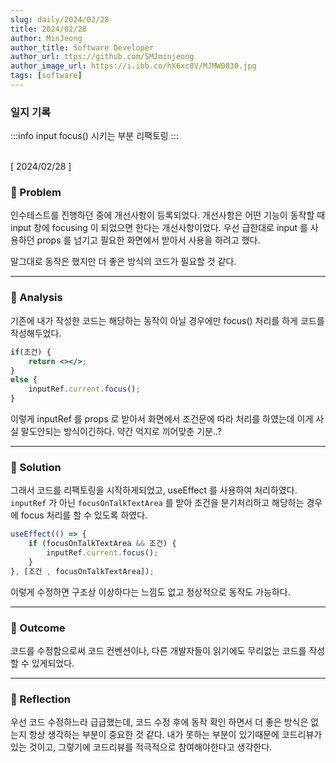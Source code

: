 ```yaml
---
slug: daily/2024/02/28
title: 2024/02/28
author: MinJeong
author_title: Software Developer
author_url: ttps://github.com/SMJminjeong
author_image_url: https://i.ibb.co/hX6xc0V/MJMW0830.jpg
tags: [software]
---
```


### 일지 기록

:::info
input focus() 시키는 부분 리팩토링
:::

<br/>
[ 2024/02/28 ]

### 🧐 Problem
인수테스트를 진행하던 중에 개선사항이 등록되었다. 개선사항은 어떤 기능이 동작할 때 input 창에 focusing 이 되었으면 한다는 개선사항이었다.
우선 급한대로 input 를 사용하던 props 를 넘기고 필요한 화면에서 받아서 사용을 하려고 했다.

말그대로 동작은 했지만 더 좋은 방식의 코드가 필요할 것 같다.

---

### 👀 Analysis
기존에 내가 작성한 코드는 해당하는 동작이 아닐 경우에만 focus() 처리를 하게 코드를 작성해두었다.
```jsx
if(조건) {
    return <></>;
}
else {
    inputRef.current.focus();
}
```
이렇게 inputRef 를 props 로 받아서 화면에서 조건문에 따라 처리를 하였는데 이게 사실 말도안되는 방식이긴하다.
약간 억지로 끼어맞춘 기분..?

---

### 🌈 Solution
그래서 코드를 리팩토링을 시작하게되었고, useEffect 를 사용하여 처리하였다.
`inputRef` 가 아닌 `focusOnTalkTextArea` 를 받아 조건을 분기처리하고 해당하는 경우에 focus 처리를 할 수 있도록 하였다.

```jsx
useEffect(() => {
    if (focusOnTalkTextArea && 조건) {
        inputRef.current.focus();
    }
}, [조건 , focusOnTalkTextArea]);
```
이렇게 수정하면 구조상 이상하다는 느낌도 없고 정상적으로 동작도 가능하다.

---

### 🎯 Outcome
코드를 수정함으로써 코드 컨벤션이나, 다른 개발자들이 읽기에도 무리없는 코드를 작성할 수 있게되었다.

---

### 👼 Reflection
우선 코드 수정하느라 급급했는데, 코드 수정 후에 동작 확인 하면서 더 좋은 방식은 없는지 항상 생각하는 부분이 중요한 것 같다.
내가 못하는 부분이 있기때문에 코드리뷰가 있는 것이고, 그렇기에 코드리뷰를 적극적으로 참여해야한다고 생각한다.